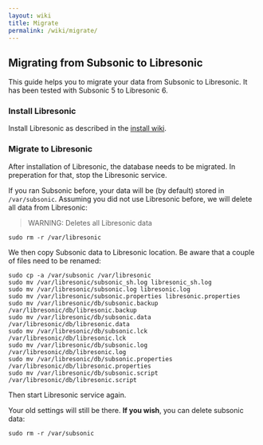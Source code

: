 ```yaml
---
layout: wiki
title: Migrate
permalink: /wiki/migrate/
---
```

## Migrating from Subsonic to Libresonic

This guide helps you to migrate your data from Subsonic to Libresonic. It has been tested with Subsonic 5 to Libresonic 6.

### Install Libresonic

Install Libresonic as described in the [install wiki](/wiki/install).

### Migrate to Libresonic

After installation of Libresonic, the database needs to be migrated. In preperation for that, stop the Libresonic service.

If you ran Subsonic before, your data will be (by default) stored in `/var/subsonic`. Assuming you did not use Libresonic before, we will delete all data from Libresonic:

> WARNING: Deletes all Libresonic data
```
sudo rm -r /var/libresonic
```

We then copy Subsonic data to Libresonic location. Be aware that a couple of files need to be renamed:

```
sudo cp -a /var/subsonic /var/libresonic
sudo mv /var/libresonic/subsonic_sh.log libresonic_sh.log
sudo mv /var/libresonic/subsonic.log libresonic.log
sudo mv /var/libresonic/subsonic.properties libresonic.properties
sudo mv /var/libresonic/db/subsonic.backup /var/libresonic/db/libresonic.backup
sudo mv /var/libresonic/db/subsonic.data /var/libresonic/db/libresonic.data
sudo mv /var/libresonic/db/subsonic.lck /var/libresonic/db/libresonic.lck
sudo mv /var/libresonic/db/subsonic.log /var/libresonic/db/libresonic.log
sudo mv /var/libresonic/db/subsonic.properties /var/libresonic/db/libresonic.properties
sudo mv /var/libresonic/db/subsonic.script /var/libresonic/db/libresonic.script
```

Then start Libresonic service again.

Your old settings will still be there. **If you wish**, you can delete subsonic data:

```
sudo rm -r /var/subsonic
```
